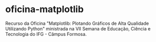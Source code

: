 # oficina-matplotlib
Recurso da Oficina "Matplotlib: Plotando Gráficos de Alta Qualidade Utilizando Python" ministrada na VII Semana de Educação, Ciência e Tecnologia do IFG - Câmpus Formosa.
